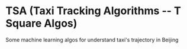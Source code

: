 # TSA (Taxi Tracking Algorithms -- T Square Algos)
Some machine learning algos for understand taxi's trajectory in Beijing 
